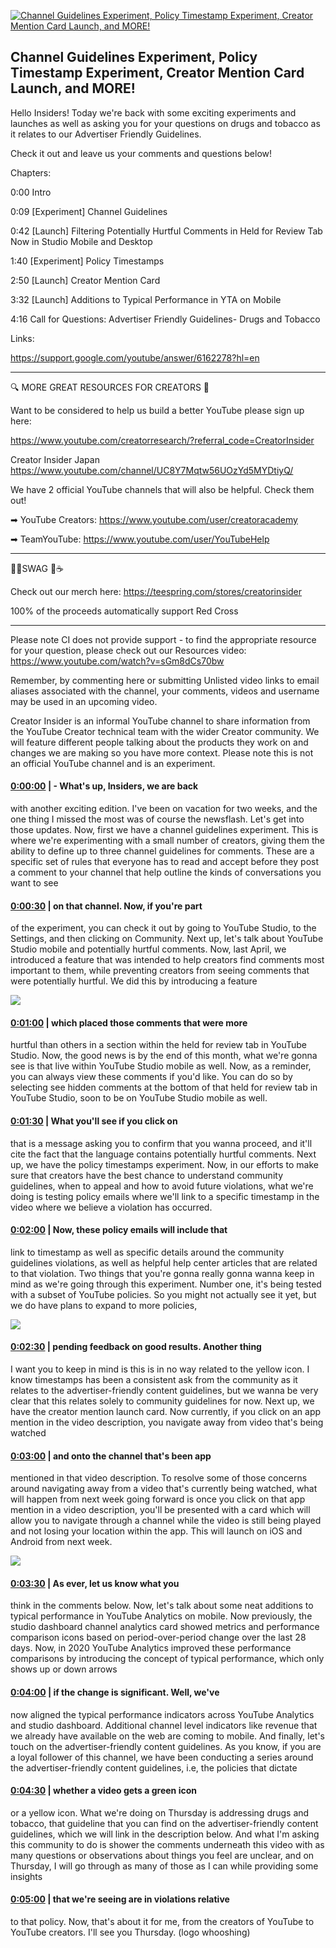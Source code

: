 [![Channel Guidelines Experiment, Policy Timestamp Experiment, Creator Mention Card Launch, and MORE!](https://i.ytimg.com/vi/QTinX7fZM-w/hqdefault.jpg)](https://www.youtube.com/watch?v=QTinX7fZM-w)

## Channel Guidelines Experiment, Policy Timestamp Experiment, Creator Mention Card Launch, and MORE!

Hello Insiders! Today we're back with some exciting experiments and launches as well as asking you for your questions on drugs and tobacco as it relates to our Advertiser Friendly Guidelines.



Check it out and leave us your comments and questions below!



Chapters:

0:00 Intro

0:09 [Experiment] Channel Guidelines

0:42 [Launch] Filtering Potentially Hurtful Comments in Held for Review Tab Now in Studio Mobile and Desktop

1:40 [Experiment] Policy Timestamps

2:50 [Launch] Creator Mention Card

3:32 [Launch] Additions to Typical Performance in YTA on Mobile

4:16 Call for Questions: Advertiser Friendly Guidelines- Drugs and Tobacco



Links:

https://support.google.com/youtube/answer/6162278?hl=en



-------------------------------------------



🔍 MORE GREAT RESOURCES FOR CREATORS 🔎



Want to be considered to help us build a better YouTube please sign up here: 

https://www.youtube.com/creatorresearch/?referral_code=CreatorInsider



Creator Insider Japan https://www.youtube.com/channel/UC8Y7Mqtw56UOzYd5MYDtiyQ/



We have 2 official YouTube channels that will also be helpful. Check them out! 



➡ YouTube Creators: https://www.youtube.com/user/creatoracademy



➡ TeamYouTube: https://www.youtube.com/user/YouTubeHelp



-------------------------------------------



👕👚SWAG 🎽☕



Check out our merch here: https://teespring.com/stores/creatorinsider



100% of the proceeds automatically support Red Cross



-------------------------------------------

Please note CI does not provide support - to find the appropriate resource for your question, please check out our Resources video: https://www.youtube.com/watch?v=sGm8dCs70bw



Remember, by commenting here or submitting Unlisted video links to email aliases associated with the channel, your comments, videos and username may be used in an upcoming video.



Creator Insider is an informal YouTube channel to share information from the YouTube Creator technical team with the wider Creator community. We will feature different people talking about the products they work on and changes we are making so you have more context. Please note this is not an official YouTube channel and is an experiment.



#### [0:00:00](https://www.youtube.com/watch?v=QTinX7fZM-w&t=0) |  - What's up, Insiders, we are back

with another exciting edition. I've been on vacation for two weeks, and the one thing I missed the most was of course the newsflash. Let's get into those updates. Now, first we have a channel guidelines experiment. This is where we're experimenting with a small number of creators, giving them the ability to define up to three channel guidelines for comments. These are a specific set of rules that everyone has to read and accept before they post a comment to your channel that help outline the kinds of conversations you want to see  

#### [0:00:30](https://www.youtube.com/watch?v=QTinX7fZM-w&t=30) |  on that channel. Now, if you're part

of the experiment, you can check it out by going to YouTube Studio, to the Settings, and then clicking on Community. Next up, let's talk about YouTube Studio mobile and potentially hurtful comments. Now, last April, we introduced a feature that was intended to help creators find comments most important to them, while preventing creators from seeing comments that were potentially hurtful. We did this by introducing a feature  

![](https://i.ytimg.com/vi/QTinX7fZM-w/hq1.jpg)



#### [0:01:00](https://www.youtube.com/watch?v=QTinX7fZM-w&t=60) |  which placed those comments that were more

hurtful than others in a section within the held for review tab in YouTube Studio. Now, the good news is by the end of this month, what we're gonna see is that live within YouTube Studio mobile as well. Now, as a reminder, you can always view these comments if you'd like. You can do so by selecting see hidden comments at the bottom of that held for review tab in YouTube Studio, soon to be on YouTube Studio mobile as well.  

#### [0:01:30](https://www.youtube.com/watch?v=QTinX7fZM-w&t=90) |  What you'll see if you click on

that is a message asking you to confirm that you wanna proceed, and it'll cite the fact that the language contains potentially hurtful comments. Next up, we have the policy timestamps experiment. Now, in our efforts to make sure that creators have the best chance to understand community guidelines, when to appeal and how to avoid future violations, what we're doing is testing policy emails where we'll link to a specific timestamp in the video where we believe a violation has occurred.  

#### [0:02:00](https://www.youtube.com/watch?v=QTinX7fZM-w&t=120) |  Now, these policy emails will include that

link to timestamp as well as specific details around the community guidelines violations, as well as helpful help center articles that are related to that violation. Two things that you're gonna really gonna wanna keep in mind as we're going through this experiment. Number one, it's being tested with a subset of YouTube policies. So you might not actually see it yet, but we do have plans to expand to more policies,  

![](https://i.ytimg.com/vi/QTinX7fZM-w/hq2.jpg)



#### [0:02:30](https://www.youtube.com/watch?v=QTinX7fZM-w&t=150) |  pending feedback on good results. Another thing

I want you to keep in mind is this is in no way related to the yellow icon. I know timestamps has been a consistent ask from the community as it relates to the advertiser-friendly content guidelines, but we wanna be very clear that this relates solely to community guidelines for now. Next up, we have the creator mention launch card. Now currently, if you click on an app mention in the video description, you navigate away from video that's being watched  

#### [0:03:00](https://www.youtube.com/watch?v=QTinX7fZM-w&t=180) |  and onto the channel that's been app

mentioned in that video description. To resolve some of those concerns around navigating away from a video that's currently being watched, what will happen from next week going forward is once you click on that app mention in a video description, you'll be presented with a card which will allow you to navigate through a channel while the video is still being played and not losing your location within the app. This will launch on iOS and Android from next week.  

![](https://i.ytimg.com/vi/QTinX7fZM-w/hq3.jpg)



#### [0:03:30](https://www.youtube.com/watch?v=QTinX7fZM-w&t=210) |  As ever, let us know what you

think in the comments below. Now, let's talk about some neat additions to typical performance in YouTube Analytics on mobile. Now previously, the studio dashboard channel analytics card showed metrics and performance comparison icons based on period-over-period change over the last 28 days. Now, in 2020 YouTube Analytics improved these performance comparisons by introducing the concept of typical performance, which only shows up or down arrows  

#### [0:04:00](https://www.youtube.com/watch?v=QTinX7fZM-w&t=240) |  if the change is significant. Well, we've

now aligned the typical performance indicators across YouTube Analytics and studio dashboard. Additional channel level indicators like revenue that we already have available on the web are coming to mobile. And finally, let's touch on the advertiser-friendly content guidelines. As you know, if you are a loyal follower of this channel, we have been conducting a series around the advertiser-friendly content guidelines, i.e, the policies that dictate  

#### [0:04:30](https://www.youtube.com/watch?v=QTinX7fZM-w&t=270) |  whether a video gets a green icon

or a yellow icon. What we're doing on Thursday is addressing drugs and tobacco, that guideline that you can find on the advertiser-friendly content guidelines, which we will link in the description below. And what I'm asking this community to do is shower the comments underneath this video with as many questions or observations about things you feel are unclear, and on Thursday, I will go through as many of those as I can while providing some insights  

#### [0:05:00](https://www.youtube.com/watch?v=QTinX7fZM-w&t=300) |  that we're seeing are in violations relative

to that policy. Now, that's about it for me, from the creators of YouTube to YouTube creators. I'll see you Thursday. (logo whooshing)  